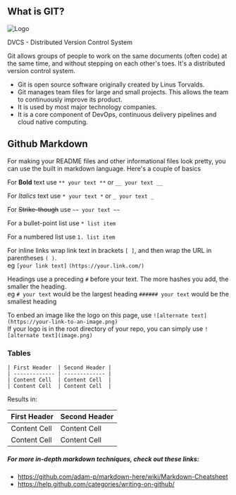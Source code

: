 ## What is GIT?

![Logo](https://github.atcloud.io/AutoTrader/git-workshop/blob/master/logo.png) 

DVCS - Distributed Version Control System

Git allows groups of people to work on the same documents (often code) at the same time, and without stepping on each other's toes. It's a distributed version control system.

* Git is open source software originally created by Linus Torvalds. 
* Git manages team files for large and small projects. This allows the team to continuously improve its product. 
* It is used by most major technology companies. 
* It is a core component of DevOps, continuous delivery pipelines and cloud native computing.

## Github Markdown
For making your README files and other informational files look pretty, you can use the built in markdown language.
Here's a couple of basics

For **Bold** text use `** your text **` or `__ your text __`   

For *Italics* text use `* your text *` or `_ your text _`  

For ~~Strike-though~~ use `~~ your text ~~`  

For a bullet-point list use `* list item`  

For a numbered list use `1. list item`   

For inline links wrap link text in brackets `[ ]`, and then wrap the URL in parentheses `( )`.   
eg `[your link text]` `(https://your.link.com/)`

Headings use a preceding `#` before your text.  The more hashes you add, the smaller the heading.  
eg `# your text` would be the largest heading 
`###### your text` would be the smallest heading 

To enbed an image like the logo on this page, use `![alternate text](https://your-link-to-an-image.png)`  
If your logo is in the root directory of your repo, you can simply use `![alternate text](image.png)`

### Tables

```
| First Header  | Second Header | 
| ------------- | ------------- |  
| Content Cell  | Content Cell  |  
| Content Cell  | Content Cell  |  
```
Results in:

| First Header  | Second Header |
| ------------- | ------------- |
| Content Cell  | Content Cell  |
| Content Cell  | Content Cell  |

##### For more in-depth markdown techniques, check out these links:

* https://github.com/adam-p/markdown-here/wiki/Markdown-Cheatsheet
* https://help.github.com/categories/writing-on-github/

